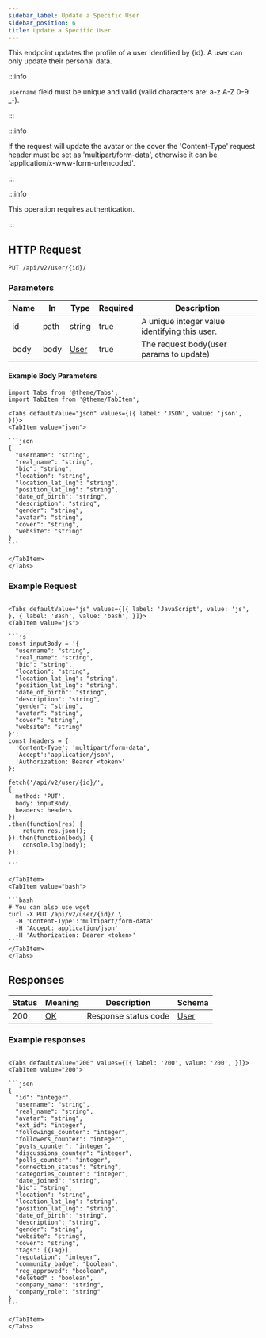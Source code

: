 ```yaml
---
sidebar_label: Update a Specific User
sidebar_position: 6
title: Update a Specific User
---
```


This endpoint updates the profile of a user identified by {id}. A user can only update their personal data.

:::info

`username` field must be unique and valid (valid characters are: a-z A-Z 0-9 _\-).

:::

:::info

If the request will update the avatar or the cover the 'Content-Type' request header must be set as 'multipart/form-data', otherwise it can be 'application/x-www-form-urlencoded'. 

:::

:::info

This operation requires authentication.

:::

## HTTP Request

`PUT /api/v2/user/{id}/`

### Parameters

| Name | In   | Type                                       | Required | Description                                  |
|------|------|--------------------------------------------|----------|----------------------------------------------|
| id   | path | string                                     | true     | A unique integer value identifying this user. |
| body | body | [User](/docs/apireference/v2/schemas/user) | true     | The request body(user params to update)      |

#### Example Body Parameters

````mdx-code-block
import Tabs from '@theme/Tabs';
import TabItem from '@theme/TabItem';

<Tabs defaultValue="json" values={[{ label: 'JSON', value: 'json', }]}>
<TabItem value="json">

```json
{
  "username": "string",
  "real_name": "string",
  "bio": "string",
  "location": "string",
  "location_lat_lng": "string",
  "position_lat_lng": "string",
  "date_of_birth": "string",
  "description": "string",
  "gender": "string",
  "avatar": "string",
  "cover": "string",
  "website": "string"
}
```

</TabItem>
</Tabs>
````

### Example Request

````mdx-code-block

<Tabs defaultValue="js" values={[{ label: 'JavaScript', value: 'js', }, { label: 'Bash', value: 'bash', }]}>
<TabItem value="js">

```js
const inputBody = '{
  "username": "string",
  "real_name": "string",
  "bio": "string",
  "location": "string",
  "location_lat_lng": "string",
  "position_lat_lng": "string",
  "date_of_birth": "string",
  "description": "string",
  "gender": "string",
  "avatar": "string",
  "cover": "string",
  "website": "string"
}';
const headers = {
  'Content-Type': 'multipart/form-data',
  'Accept':'application/json',
  'Authorization: Bearer <token>'
};

fetch('/api/v2/user/{id}/',
{
  method: 'PUT',
  body: inputBody,
  headers: headers
})
.then(function(res) {
    return res.json();
}).then(function(body) {
    console.log(body);
});

```

</TabItem>
<TabItem value="bash">

```bash
# You can also use wget
curl -X PUT /api/v2/user/{id}/ \
  -H 'Content-Type':'multipart/form-data'
  -H 'Accept: application/json'
  -H 'Authorization: Bearer <token>'
```
</TabItem>
</Tabs>
````

## Responses

|Status|Meaning|Description|Schema|
|---|---|---|---|
|200|[OK](https://tools.ietf.org/html/rfc7231#section-6.3.1)|Response status code|[User](/docs/apireference/v2/schemas/user)|

### Example responses


````mdx-code-block

<Tabs defaultValue="200" values={[{ label: '200', value: '200', }]}>
<TabItem value="200">

```json
{
  "id": "integer",
  "username": "string",
  "real_name": "string",
  "avatar": "string",
  "ext_id": "integer",
  "followings_counter": "integer",
  "followers_counter": "integer",
  "posts_counter": "integer",
  "discussions_counter": "integer",
  "polls_counter": "integer",
  "connection_status": "string",
  "categories_counter": "integer",
  "date_joined": "string",
  "bio": "string",
  "location": "string",
  "location_lat_lng": "string",
  "position_lat_lng": "string",
  "date_of_birth": "string",
  "description": "string",
  "gender": "string",
  "website": "string",
  "cover": "string",
  "tags": [{Tag}],
  "reputation": "integer",
  "community_badge": "boolean",
  "reg_approved": "boolean",
  "deleted" : "boolean",
  "company_name": "string",
  "company_role": "string"
}
```

</TabItem>
</Tabs>
````




